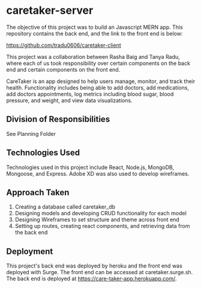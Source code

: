 # caretaker-server

The objective of this project was to build an Javascript MERN app. This repository contains the back end, and the link to the front end is below:

https://github.com/tradu0606/caretaker-client

This project was a collaboration between Rasha Baig and Tanya Radu, where each of us took responsibility over certain components on the back end and certain components on the front end. 

CareTaker is an app designed to help users manage, monitor, and track their health. Functionality includes being able to add doctors, add medications, add doctors appointments, log metrics including blood sugar, blood pressure, and weight, and view data visualizations. 

## Division of Responsibilities
See Planning Folder

## Technologies Used

Technologies used in this project include React, Node.js, MongoDB, Mongoose, and Express. Adobe XD was also used to develop wireframes.


## Approach Taken

1. Creating a database called caretaker_db
2. Designing models and developing CRUD functionality for each model
3. Designing Wireframes to set structure and theme across front end
4. Setting up routes, creating react components, and retrieving data from the back end

## Deployment

This project's back end was deployed by heroku and the front end was deployed with Surge. The front end can be accessed at caretaker.surge.sh. The back end is deployed at https://care-taker-app.herokuapp.com/.